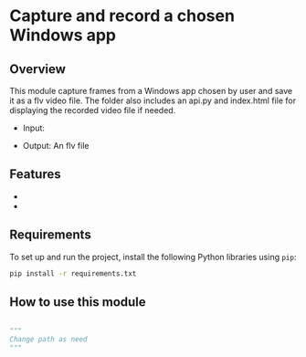 ﻿# Capture and record a chosen Windows app

## Overview

This module capture frames from a Windows app chosen by user and save it as a flv video file. The folder also includes an api.py and index.html file for displaying the recorded video file if needed.

- Input: 

- Output: An flv file

## Features

-  
-  

## Requirements

To set up and run the project, install the following Python libraries using `pip`:

```bash
pip install -r requirements.txt
```

## How to use this module

```python

"""
Change path as need
"""

 ```
